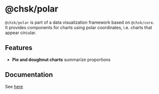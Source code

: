 # @chsk/polar

`@chsk/polar` is part of a data visualization framework based on `@chsk/core`.
It provides components for charts using polar coordinates, i.e. charts that
appear circular.

## Features

-   **Pie and doughnut charts** summarize proportions

## Documentation

See [here](https://tkonopka.github.io/chsk/?path=/docs/addons-polar)
